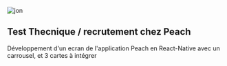 
![jon](https://github.com/user-attachments/assets/5c1d0839-b11a-4dc9-98ab-b039ebb229cc)

## Test Thecnique / recrutement chez Peach

Développement d'un ecran de l'application Peach en React-Native avec un carrousel, et 3 cartes à intégrer

